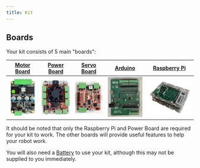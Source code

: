 ```yaml
---
title: Kit
---
```


## Boards

Your kit consists of 5 main "boards":

| [Motor Board](./motor-board)                | [Power Board](./power-board)               | [Servo Board](./servo-board)               | [Arduino](./arduino)                              | [Raspberry Pi](./pi)            |
| ------------------------------------------- | ------------------------------------------ | ------------------------------------------ | ------------------------------------------------- | ------------------------------- |
| ![Motor Board](../assets/img/kit/mcv4b.png) | ![Power Board](../assets/img/kit/pbv4.png) | ![Servo Board](../assets/img/kit/sbv4.png) | ![Arduino](../assets/img/kit/arduino_headers.jpg) | ![Pi](../assets/img/kit/pi.png) |

It should be noted that only the Raspberry Pi and Power Board are required for your kit to work. The other boards will provide useful features to help your robot work.

You will also need a [Battery](./batteries) to use your kit, although this may not be supplied to you immediately.
